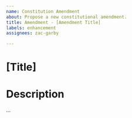 ```yaml
---
name: Constitution Amendment
about: Propose a new constitutional amendment.
title: Amendment - [Amendment Title]
labels: enhancement
assignees: zac-garby

---
```


<!-- 1. Write the title of your amendment below -->
# [Title]

<!-- 2. What do you want to change? Why is this a good thing? Why should people vote for this to pass? -->
# Description
...
